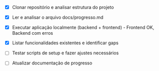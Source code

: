 - [x] Clonar repositório e analisar estrutura do projeto
- [x] Ler e analisar o arquivo docs/progresso.md
- [x] Executar aplicação localmente (backend + frontend) - Frontend OK, Backend com erros
- [x] Listar funcionalidades existentes e identificar gaps
- [ ] Testar scripts de setup e fazer ajustes necessários
- [ ] Atualizar documentação de progresso

